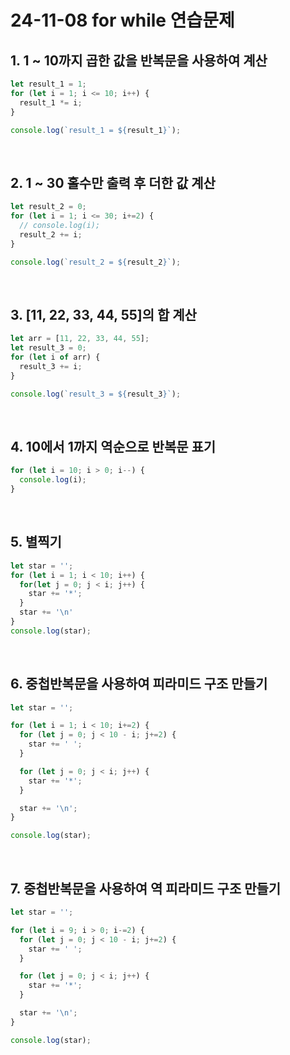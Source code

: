 # 24-11-08 for while 연습문제

## 1. 1 ~ 10까지 곱한 값을 반복문을 사용하여 계산

```javascript
let result_1 = 1;
for (let i = 1; i <= 10; i++) {
  result_1 *= i;
}

console.log(`result_1 = ${result_1}`);
```

&nbsp;

## 2. 1 ~ 30 홀수만 출력 후 더한 값 계산

```javascript
let result_2 = 0;
for (let i = 1; i <= 30; i+=2) {
  // console.log(i);
  result_2 += i;
}

console.log(`result_2 = ${result_2}`);
```

&nbsp;

## 3. [11, 22, 33, 44, 55]의 합 계산

```javascript
let arr = [11, 22, 33, 44, 55];
let result_3 = 0;
for (let i of arr) {
  result_3 += i;
} 

console.log(`result_3 = ${result_3}`);
```

&nbsp;

## 4. 10에서 1까지 역순으로 반복문 표기

```javascript
for (let i = 10; i > 0; i--) {
  console.log(i);
}
```

&nbsp;

## 5. 별찍기

```javascript
let star = '';
for (let i = 1; i < 10; i++) {
  for(let j = 0; j < i; j++) {
    star += '*';
  }
  star += '\n'
}
console.log(star);
```

&nbsp;

## 6. 중첩반복문을 사용하여 피라미드 구조 만들기

```javascript
let star = '';

for (let i = 1; i < 10; i+=2) {
  for (let j = 0; j < 10 - i; j+=2) {
    star += ' ';
  }

  for (let j = 0; j < i; j++) {
    star += '*';
  }

  star += '\n';
}

console.log(star);
```

&nbsp;

## 7. 중첩반복문을 사용하여 역 피라미드 구조 만들기

```javascript
let star = '';

for (let i = 9; i > 0; i-=2) {
  for (let j = 0; j < 10 - i; j+=2) {
    star += ' ';
  }

  for (let j = 0; j < i; j++) {
    star += '*';
  }

  star += '\n';
}

console.log(star);
```
